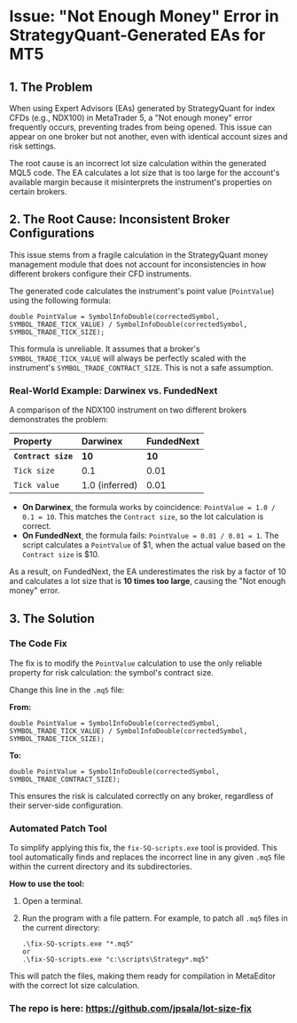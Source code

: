 # Issue: "Not Enough Money" Error in StrategyQuant-Generated EAs for MT5

## 1. The Problem

When using Expert Advisors (EAs) generated by StrategyQuant for index CFDs (e.g., NDX100) in MetaTrader 5, a "Not enough money" error frequently occurs, preventing trades from being opened. This issue can appear on one broker but not another, even with identical account sizes and risk settings.

The root cause is an incorrect lot size calculation within the generated MQL5 code. The EA calculates a lot size that is too large for the account's available margin because it misinterprets the instrument's properties on certain brokers.

## 2. The Root Cause: Inconsistent Broker Configurations

This issue stems from a fragile calculation in the StrategyQuant money management module that does not account for inconsistencies in how different brokers configure their CFD instruments.

The generated code calculates the instrument's point value (`PointValue`) using the following formula:

```mql5
double PointValue = SymbolInfoDouble(correctedSymbol, SYMBOL_TRADE_TICK_VALUE) / SymbolInfoDouble(correctedSymbol, SYMBOL_TRADE_TICK_SIZE);
```

This formula is unreliable. It assumes that a broker's `SYMBOL_TRADE_TICK_VALUE` will always be perfectly scaled with the instrument's `SYMBOL_TRADE_CONTRACT_SIZE`. This is not a safe assumption.

### Real-World Example: Darwinex vs. FundedNext

A comparison of the NDX100 instrument on two different brokers demonstrates the problem:

| Property | Darwinex | FundedNext |
| :--- | :--- | :--- |
| **`Contract size`** | **10** | **10** |
| `Tick size` | 0.1 | 0.01 |
| `Tick value` | 1.0 (inferred) | 0.01 |

- **On Darwinex**, the formula works by coincidence: `PointValue = 1.0 / 0.1 = 10`. This matches the `Contract size`, so the lot calculation is correct.
- **On FundedNext**, the formula fails: `PointValue = 0.01 / 0.01 = 1`. The script calculates a `PointValue` of $1, when the actual value based on the `Contract size` is $10.

As a result, on FundedNext, the EA underestimates the risk by a factor of 10 and calculates a lot size that is **10 times too large**, causing the "Not enough money" error.

## 3. The Solution

### The Code Fix

The fix is to modify the `PointValue` calculation to use the only reliable property for risk calculation: the symbol's contract size.

Change this line in the `.mq5` file:

**From:**
```mql5
double PointValue = SymbolInfoDouble(correctedSymbol, SYMBOL_TRADE_TICK_VALUE) / SymbolInfoDouble(correctedSymbol, SYMBOL_TRADE_TICK_SIZE);
```

**To:**
```mql5
double PointValue = SymbolInfoDouble(correctedSymbol, SYMBOL_TRADE_CONTRACT_SIZE);
```

This ensures the risk is calculated correctly on any broker, regardless of their server-side configuration.

### Automated Patch Tool

To simplify applying this fix, the `fix-SQ-scripts.exe` tool is provided. This tool automatically finds and replaces the incorrect line in any given `.mq5` file within the current directory and its subdirectories.

**How to use the tool:**

1.  Open a terminal.
2.  Run the program with a file pattern. For example, to patch all `.mq5` files in the current directory:

    ```shell
    .\fix-SQ-scripts.exe "*.mq5"
    or
    .\fix-SQ-scripts.exe "c:\scripts\Strategy*.mq5"
    ```

This will patch the files, making them ready for compilation in MetaEditor with the correct lot size calculation.

### The repo is here: https://github.com/jpsala/lot-size-fix